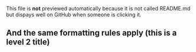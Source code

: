This file is **not** previewed automatically because it is not called README.md but dispays well on GitHub when someone is clicking it.

## And the same formatting rules apply (this is a level 2 title)
